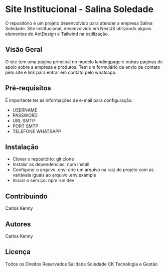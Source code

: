 # Site Institucional - Salina Soledade

O repositório é um projeto desenvolvido para atender a empresa Salina Soledade. Site Institucional, desenvolvido em NextJS utilizando alguns elementos do AntDesign e Tailwind na estilização.

## Visão Geral

O site tem uma página principal no modelo landingpage e outras páginas de apoio sobre a empresa e produtos. Tem um formulário de envio de contato pelo site e link para entrar em contato pelo whatsapp.

## Pré-requisitos

É importante ter as informações de e-mail para configuração:

- USERNAME
- PASSWORD
- URL SMTP
- PORT SMTP
- TELEFONE WHATSAPP

## Instalação

- Clonar o repositório:
    git clone
- Instalar as dependências:
    npm install
- Configurar o arquivo .env:
    crie um arquivo na raiz do projeto com as variáveis iguais ao arquivo .env.example
- Iniciar o serviço:
    npm run dev

## Contribuindo

Carlos Kenny

## Autores

Carlos Kenny

## Licença

Todos os Direitos Reservados
Salidade Soledade
CK Tecnologia e Gestão
